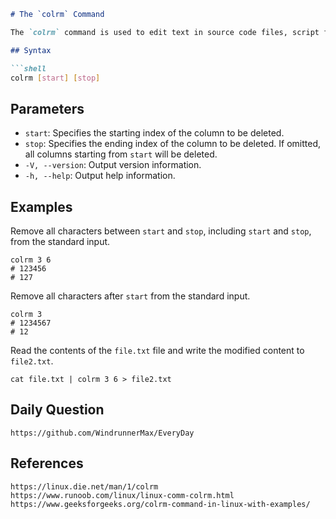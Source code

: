 ```markdown
# The `colrm` Command

The `colrm` command is used to edit text in source code files, script files, or regular text files. This command removes selected columns from a file, where a column is defined as a single character in a line. The index always starts at `1`, not `0`. If both the start and end are specified, the columns between them, including the start and end, will be deleted. If only one column needs to be deleted, the start and end must be the same. `colrm` can also accept input from `stdin`. If no parameters are provided, the command will not filter any lines.

## Syntax

```shell
colrm [start] [stop]
```

## Parameters
* `start`: Specifies the starting index of the column to be deleted.
* `stop`: Specifies the ending index of the column to be deleted. If omitted, all columns starting from `start` will be deleted.
* `-V, --version`: Output version information.
* `-h, --help`: Output help information.

## Examples
Remove all characters between `start` and `stop`, including `start` and `stop`, from the standard input.

```shell
colrm 3 6
# 123456
# 127
```

Remove all characters after `start` from the standard input.

```shell
colrm 3
# 1234567
# 12
```

Read the contents of the `file.txt` file and write the modified content to `file2.txt`.

```shell
cat file.txt | colrm 3 6 > file2.txt
```

## Daily Question

```
https://github.com/WindrunnerMax/EveryDay
```

## References

```
https://linux.die.net/man/1/colrm
https://www.runoob.com/linux/linux-comm-colrm.html
https://www.geeksforgeeks.org/colrm-command-in-linux-with-examples/
```
```